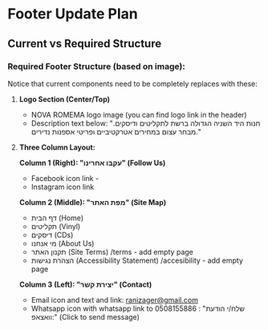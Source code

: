 # Footer Update Plan

## Current vs Required Structure

### Required Footer Structure (based on image):

Notice that current components need to be completely replaces with these:

1. **Logo Section (Center/Top)**
   - NOVA ROMEMA logo image (you can find logo link in the header)
   - Description text below: "חנות היד השניה הגדולה ברשת לתקליטים ודיסקים. מבחר עצום במחירים אטרקטיביים ופריטי אספנות נדירים."

2. **Three Column Layout:**

   **Column 1 (Right): "עקבו אחרינו" (Follow Us)**
   - Facebook icon link - 
   - Instagram icon link

   **Column 2 (Middle): "מפת האתר" (Site Map)**
   - דף הבית (Home)
   - תקליטים (Vinyl)
   - דיסקים (CDs)
   - מי אנחנו (About Us)
   - תקנון האתר (Site Terms) /terms - add empty page
   - הצהרת נגישות (Accessibility Statement) /accesibility - add empty page

   **Column 3 (Left): "יצירת קשר" (Contact)**
   - Email icon and text and link: ranizager@gmail.com
   - Whatsapp icon with whatsapp link to 0508155886 : "שלח/י הודעת וואצאפ:" (Click to send message)



